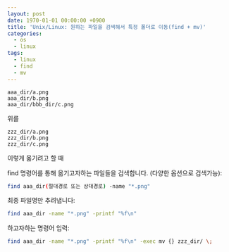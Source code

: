 ```yaml
---
layout: post
date: 1970-01-01 00:00:00 +0900
title: 'Unix/Linux: 원하는 파일을 검색해서 특정 폴더로 이동(find + mv)'
categories:
  - os
  - linux
tags:
  - linux
  - find
  - mv
---
```


```
aaa_dir/a.png
aaa_dir/b.png
aaa_dir/bbb_dir/c.png
```
위를

```
zzz_dir/a.png
zzz_dir/b.png
zzz_dir/c.png
```
이렇게 옮기려고 할 때

find 명령어를 통해 옮기고자하는 파일들을 검색합니다. (다양한 옵션으로 검색가능):
```bash
find aaa_dir(절대경로 또는 상대경로) -name "*.png"
```

최종 파일명만 추려냅니다:
```bash
find aaa_dir -name "*.png" -printf "%f\n"
```

하고자하는 명령어 입력:
```bash
find aaa_dir -name "*.png" -printf "%f\n" -exec mv {} zzz_dir/ \;
```
